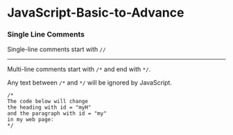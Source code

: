 # JavaScript-Basic-to-Advance

### Single Line Comments

Single-line comments start with `//`

***

Multi-line comments start with `/*` and end with `*/`.

Any text between `/*` and `*/` will be ignored by JavaScript.



```
/*
The code below will change
the heading with id = "myH"
and the paragraph with id = "my"
in my web page:
*/
```

